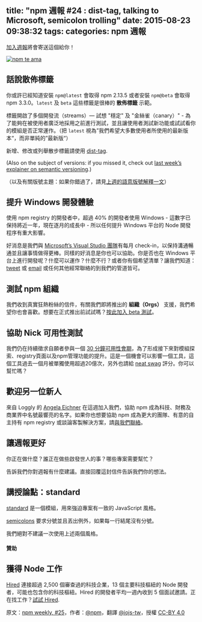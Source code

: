 title: "npm 週報 #24 : dist-tag, talking to Microsoft, semicolon trolling"
date: 2015-08-23 09:38:32
tags:
categories: npm 週報
---


[加入週報](https://www.npmjs.com/npm-weekly?utm_campaign=newsletter20150820 "訂閱週報")將會寄送這個給你！

[![npm te ama](https://partners.npmjs.com/weekly/rio-luggage-tag.jpg "npm te ama")](https://docs.npmjs.com/cli/dist-tag?utm_campaign=newsletter20150820 "dist-tag | npm 文件")

## 話說散佈標籤

你或許已經知道安裝 `npm@latest` 會取得 npm 2.13.5 或者安裝 `npm@beta` 會取得 npm 3.3.0。`latest` 及 `beta` 這些標籤是很棒的 **散佈標籤** 示範。

標籤開啟了多個開發流（streams）— 試想 "穩定" 及 "金絲雀（canary）" - 為了能夠在被使用者廣泛地採用之前進行測試，並且讓使用者測試新功能或試試看你的模組是否正常運作。（把 `latest` 視為”我們希望大多數使用者所使用的最新版本“，而非單純的”最新版“）

新增、修改或列舉散步標籤請使用 [dist-tag](https://docs.npmjs.com/cli/dist-tag?utm_campaign=newsletter20150820 "dist-tag | npm 文件").

(Also on the subject of versions: if you missed it, check out [last week’s explainer on semantic versioning](http://blog.npmjs.org/post/126588929320/npm-weekly-24-semver-explained-amazing-videos?utm_campaign=newsletter20150820 "npm weekly #24: semver explained, amazing videos, pizza").)

（以及有關版號主題：如果你錯過了，請見[上週的語意版號解釋一文](http://blog.npmjs.org/post/126588929320/npm-weekly-24-semver-explained-amazing-videos?utm_campaign=newsletter20150820 "npm 週報 #24: semver 說明、驚艷影片、比薩")）

## 提升 Windows 開發體驗

使用 npm registry 的開發者中，超過 40% 的開發者使用 Windows - 這數字已保持將近一年，現在逐月的成長中 - 所以任何提升 Windows 平台的 Node 開發程序有重大影響。

好消息是我們與 [Microsoft’s Visual Studio  團隊](https://channel9.msdn.com/Blogs/Seth-Juarez/Nodejs-Tools-for-Visual-Studio "Node.js Tools for Visual Studio | Seth Juarez | Channel 9")有每月 check-in，以保持溝通暢通並且讓事情做得更棒。同樣的好消息是你也可以協助。你是否也在 Windows 平台上進行開發呢？什麼可以運作？什麼不行？或者你有個希望清單？讓我們知道：[tweet](https://twitter.com/intent/follow?screen_name=npmjs "npmbot (@npmjs) | Twitter") 或 [email](mailto:wombat-cowp@npmjs.com) 或任何其他經常聯絡的到我們的管道皆可。

## 測試 npm 組織

我們收到真實狂熱粉絲的信件，有關我們即將推出的 **組織（Orgs）** 支援，我們希望你也會喜歡。想要在正式推出前試試嗎？[按此加入 beta 測試](http://info.npmjs.com/test-orgs?utm_campaign=newsletter20150820 "幫助我們測試 npm 組織")。

## 協助 Nick 可用性測試

我們仍在持續徵求自願者參與一個 [30 分鐘可用性會期](https://calendly.com/npm/ux "Calendly - Nick Cawthon")，為了形成接下來對模組探索、registry頁面以及npm管理功能的提升。這是一個機會可以影響一個工具，這個工具過去一個月被單獨使用超過20億次，另外也請給 [neat swag](http://shop.npmjs.com?utm_campaign=newsletter20150820 "npm swag store") 評分。你可以幫忙嗎？

## 歡迎另一位新人

來自 Loggly 的 [Angela Eichner](http://twitter.com/siliconvallygrl "SiliconVallyGrl (@SiliconVallyGrl) | Twitter") 在這週加入我們，協助 npm 成為科技、財務及商業界中名號最響亮的名字。如果你也想要協助 npm 成為更大的團隊、有意的自主持有 npm registry 或談論客製解決方案，請[與我們聯絡](mailto:angela@npmjs.com)。

## 讓週報更好

你正在做什麼？誰正在做些啟發世人的事？哪些專案需要幫忙？

告訴我們你對週報有什麼建議。直接回覆這封信件告訴我們你的想法。

## 講授論點：standard

[standard](https://www.npmjs.com/package/standard?utm_campaign=newsletter20150820 "standard") 是一個模組，用來強迫專案有一致的 JavaScript 風格。

[semicolons](https://www.npmjs.com/package/semicolons?utm_campaign=newsletter20150820 "semicolon") 要求分號並且丟出例外，如果每一行結尾沒有分號。

我們絕對不建議一次使用上述兩個風格。

#### 贊助

## 獲得 Node 工作

[Hired](http://hired.com/?utm_source=npmjs&utm_medium=newsletter "Hired - Marketplace for Recruiting Startup & Tech Talent") 連接超過 2,500 個審查過的科技企業，13 個主要科技樞紐的 Node 開發者，可能也包含你的科技樞紐。Hired 的開發者平均一週內收到 5 個面試邀請。正在找工作？[試試 Hired](http://hired.com/?utm_source=npmjs&utm_medium=newsletter "Hired - Marketplace for Recruiting Startup & Tech Talent").

原文：[npm weekly, #25](http://blog.npmjs.org/post/127157174356/npm-weekly-25-dist-tag-talking-to-microsoft)，作者：[@npm](http://blog.npmjs.org/)，翻譯 [@iojs-tw](https://github.com/iojs/iojs-tw)，授權 [CC-BY 4.0](https://creativecommons.org/licenses/by/4.0/deed.zh_TW)
